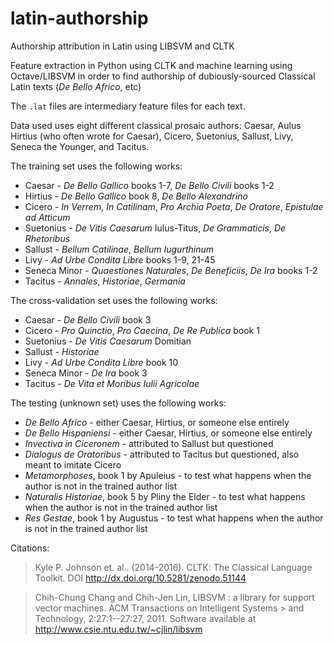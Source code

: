 # latin-authorship
Authorship attribution in Latin using LIBSVM and CLTK

Feature extraction in Python using CLTK and machine learning using Octave/LIBSVM in order to find authorship of dubiously-sourced Classical Latin texts (_De Bello Africo_, etc)

The `.lat` files are intermediary feature files for each text.

Data used uses eight different classical prosaic authors: Caesar, Aulus Hirtius (who often wrote for Caesar), Cicero, Suetonius, Sallust, Livy, Seneca the Younger, and Tacitus.

The training set uses the following works:
* Caesar - _De Bello Gallico_ books 1-7, _De Bello Civili_ books 1-2
* Hirtius - _De Bello Gallico_ book 8, _De Bello Alexandrino_
* Cicero - _In Verrem_, _In Catilinam_, _Pro Archia Poeta_, _De Oratore_, _Epistulae ad Atticum_
* Suetonius - _De Vitis Caesarum_ Iulus-Titus, _De Grammaticis_, _De Rhetoribus_
* Sallust - _Bellum Catilinae_, _Bellum Iugurthinum_
* Livy - _Ad Urbe Condita Libre_ books 1-9, 21-45
* Seneca Minor - _Quaestiones Naturales_, _De Beneficiis_, _De Ira_ books 1-2
* Tacitus - _Annales_, _Historiae_, _Germania_

The cross-validation set uses the following works:
* Caesar - _De Bello Civili_ book 3
* Cicero - _Pro Quinctio_, _Pro Caecina_, _De Re Publica_ book 1
* Suetonius - _De Vitis Caesarum_ Domitian
* Sallust - _Historiae_
* Livy - _Ad Urbe Condita Libre_ book 10
* Seneca Minor - _De Ira_ book 3
* Tacitus - _De Vita et Moribus Iulii Agricolae_

The testing (unknown set) uses the following works:
* _De Bello Africo_ - either Caesar, Hirtius, or someone else entirely
* _De Bello Hispaniensi_ - either Caesar, Hirtius, or someone else entirely
* _Invectiva in Ciceronem_ - attributed to Sallust but questioned
* _Dialogus de Oratoribus_ - attributed to Tacitus but questioned, also meant to imitate Cicero
* _Metamorphoses_, book 1 by Apuleius - to test what happens when the author is not in the trained author list
* _Naturalis Historiae_, book 5 by Pliny the Elder - to test what happens when the author is not in the trained author list
* _Res Gestae_, book 1 by Augustus - to test what happens when the author is not in the trained author list

Citations:

> Kyle P. Johnson et. al.. (2014-2016). CLTK: The Classical Language Toolkit. DOI http://dx.doi.org/10.5281/zenodo.51144

> Chih-Chung Chang and Chih-Jen Lin, LIBSVM : a library for support vector machines. ACM Transactions on Intelligent Systems > and Technology, 2:27:1--27:27, 2011. Software available at http://www.csie.ntu.edu.tw/~cjlin/libsvm
